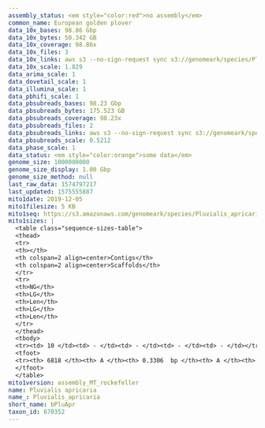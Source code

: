 ```yaml
---
assembly_status: <em style="color:red">no assembly</em>
common_name: European golden plover
data_10x_bases: 98.86 Gbp
data_10x_bytes: 50.342 GB
data_10x_coverage: 98.86x
data_10x_files: 3
data_10x_links: aws s3 --no-sign-request sync s3://genomeark/species/Pluvialis_apricaria/bPluApr1/genomic_data/10x/ .<br>
data_10x_scale: 1.829
data_arima_scale: 1
data_dovetail_scale: 1
data_illumina_scale: 1
data_pbhifi_scale: 1
data_pbsubreads_bases: 98.23 Gbp
data_pbsubreads_bytes: 175.523 GB
data_pbsubreads_coverage: 98.23x
data_pbsubreads_files: 2
data_pbsubreads_links: aws s3 --no-sign-request sync s3://genomeark/species/Pluvialis_apricaria/bPluApr1/genomic_data/pacbio/ . --exclude "*ccs.bam*"<br>
data_pbsubreads_scale: 0.5212
data_phase_scale: 1
data_status: <em style="color:orange">some data</em>
genome_size: 1000000000
genome_size_display: 1.00 Gbp
genome_size_method: null
last_raw_data: 1574797217
last_updated: 1575555887
mito1date: 2019-12-05
mito1filesize: 5 KB
mito1seq: https://s3.amazonaws.com/genomeark/species/Pluvialis_apricaria/bPluApr1/assembly_MT_rockefeller/bPluApr1.MT.20191205.fasta.gz
mito1sizes: |
  <table class="sequence-sizes-table">
  <thead>
  <tr>
  <th></th>
  <th colspan=2 align=center>Contigs</th>
  <th colspan=2 align=center>Scaffolds</th>
  </tr>
  <tr>
  <th>NG</th>
  <th>LG</th>
  <th>Len</th>
  <th>LG</th>
  <th>Len</th>
  </tr>
  </thead>
  <tbody>
  <tr><td> 10 </td><td> - </td><td> - </td><td> - </td><td> - </td></tr>  <tr><td> 20 </td><td> - </td><td> - </td><td> - </td><td> - </td></tr>  <tr><td> 30 </td><td> - </td><td> - </td><td> - </td><td> - </td></tr>  <tr><td> 40 </td><td> - </td><td> - </td><td> - </td><td> - </td></tr>  <tr style="background-color:#cccccc;"><td> 50 </td><td> - </td><td style="background-color:#ff8888;"> - </td><td> - </td><td style="background-color:#ff8888;"> - </td></tr>  <tr><td> 60 </td><td> - </td><td> - </td><td> - </td><td> - </td></tr>  <tr><td> 70 </td><td> - </td><td> - </td><td> - </td><td> - </td></tr>  <tr><td> 80 </td><td> - </td><td> - </td><td> - </td><td> - </td></tr>  <tr><td> 90 </td><td> - </td><td> - </td><td> - </td><td> - </td></tr>  <tr><td> 100 </td><td> - </td><td> - </td><td> - </td><td> - </td></tr>  </tbody>
  <tfoot>
  <tr><th> 6818 </th><th> A </th><th> 0.3306  bp </th><th> A </th><th> 0.3306  bp </th></tr>
  </tfoot>
  </table>
mito1version: assembly_MT_rockefeller
name: Pluvialis apricaria
name_: Pluvialis_apricaria
short_name: bPluApr
taxon_id: 670352
---
```

